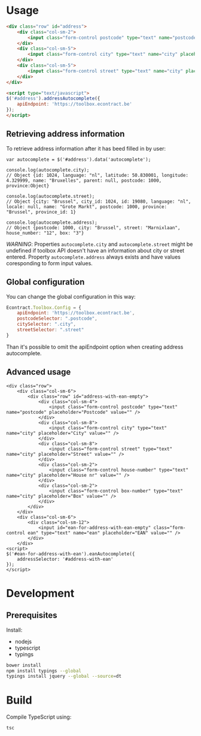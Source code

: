 Usage
===

```html
<div class="row" id="address">
    <div class="col-sm-2">
        <input class="form-control postcode" type="text" name="postcode" placeholder="Postcode" />
    </div>
    <div class="col-sm-5">
        <input class="form-control city" type="text" name="city" placeholder="City" />
    </div>
    <div class="col-sm-5">
        <input class="form-control street" type="text" name="city" placeholder="Street" />
    </div>
</div>

<script type="text/javascript">
$('#address').addressAutocomplete({
    apiEndpoint: 'https://toolbox.econtract.be'
});
</script>
```

Retrieving address information
---
To retrieve address information after it has beed filled in by user:

```
var autocomplete = $('#address').data('autocomplete');

console.log(autocomplete.city);
// Object {id: 1024, language: "nl", latitude: 50.830001, longitude: 4.329999, name: "Bruxelles", parent: null, postcode: 1000, province:Object}

console.log(autocomplete.street);
// Object {city: "Brussel", city_id: 1024, id: 19080, language: "nl", locale: null, name: "Grote Markt", postcode: 1000, province: "Brussel", province_id: 1}

console.log(autocomplete.address);
// Object {postcode: 1000, city: "Brussel", street: "Marnixlaan", house_number: "12", box: "3"}
```

*WARNING*: Properties `autocomplete.city` and `autocomplete.street` might be undefined if toolbox API doesn't have an information about city or street entered.
Property `autocomplete.address` always exists and have values coresponding to form input values.

Global configuration
---
You can change the global configuration in this way:

```js
Econtract.Toolbox.Config = {
    apiEndpoint: 'https://toolbox.econtract.be',
    postcodeSelector: ".postcode",
    citySelector: ".city",
    streetSelector: ".street"
}
```

Than it's possible to omit the apiEndpoint option when creating address autocomplete.

Advanced usage
--------------

```
<div class="row">
    <div class="col-sm-6">
        <div class="row" id="address-with-ean-empty">
            <div class="col-sm-4">
                <input class="form-control postcode" type="text" name="postcode" placeholder="Postcode" value="" />
            </div>
            <div class="col-sm-8">
                <input class="form-control city" type="text" name="city" placeholder="City" value="" />
            </div>
            <div class="col-sm-8">
                <input class="form-control street" type="text" name="city" placeholder="Street" value="" />
            </div>
            <div class="col-sm-2">
                <input class="form-control house-number" type="text" name="city" placeholder="House nr" value="" />
            </div>
            <div class="col-sm-2">
                <input class="form-control box-number" type="text" name="city" placeholder="Box" value="" />
            </div>
        </div>
    </div>
    <div class="col-sm-6">
        <div class="col-sm-12">
            <input id="ean-for-address-with-ean-empty" class="form-control ean" type="text" name="ean" placeholder="EAN" value="" />
        </div>
    </div>
<script>
$('#ean-for-address-with-ean').eanAutocomplete({
    addressSelector: '#address-with-ean'
});
</script>
```

Development
===

Prerequisites
---

Install:
 * nodejs
 * typescript
 * typings

```bash
bower install
npm install typings --global
typings install jquery --global --source=dt
```


Build
===

Compile TypeScript using:

```bash
tsc
```